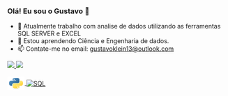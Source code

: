 ### Olá! Eu sou o Gustavo 👋


- 🔭 Atualmente trabalho com analise de dados utilizando as ferramentas SQL SERVER e EXCEL
- 🌱 Estou aprendendo Ciência e Engenharia de dados.
- 📫 Contate-me no email: gustavoklein13@outlook.com

 <div>
  <a href="https://github.com/gugaklein13">
  <img height="180em" src="https://github-readme-stats.vercel.app/api?username=gugaklein13&show_icons=true&theme=dark&include_all_commits=true&count_private=true"/>
  <img height="180em" src="https://github-readme-stats.vercel.app/api/top-langs/?username=gugaklein13&layout=compact&langs_count=16&theme=dark"/>
</div>
<div style="display: inline_block"><br>
  <img align="center" alt="Python" height="30" width="40" src="https://raw.githubusercontent.com/devicons/devicon/master/icons/python/python-original.svg">
  <img align="center" alt="SQL" height="30" width="40" src="https://cdn.jsdelivr.net/gh/devicons/devicon@latest/icons/sqldeveloper/sqldeveloper-original.svg">
</div>
   
